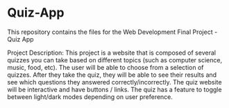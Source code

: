 # Quiz-App
This repository contains the files for the Web Development Final Project - Quiz App

Project Description:
This project is a website that is composed of several quizzes you can take based on different topics (such as computer science, music, food, etc). The user will be able to choose from a selection of quizzes. After they take the quiz, they will be able to see their results and see which questions they answered correctly/incorrectly. The quiz website will be interactive and have buttons / links. The quiz has a feature to toggle between light/dark modes depending on user preference.
